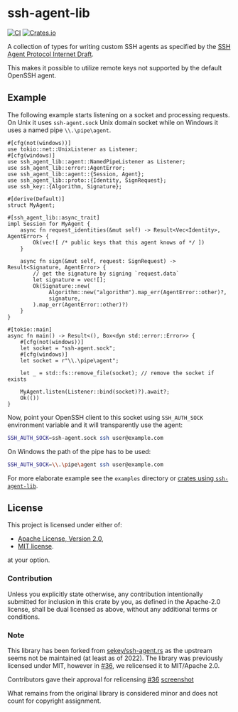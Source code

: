 # ssh-agent-lib

[![CI](https://github.com/wiktor-k/ssh-agent-lib/actions/workflows/rust.yml/badge.svg?branch=main)](https://github.com/wiktor-k/ssh-agent-lib/actions/workflows/rust.yml)
[![Crates.io](https://img.shields.io/crates/v/ssh-agent-lib)](https://crates.io/crates/ssh-agent-lib)

A collection of types for writing custom SSH agents as specified by the [SSH Agent Protocol Internet Draft](https://datatracker.ietf.org/doc/html/draft-miller-ssh-agent).

This makes it possible to utilize remote keys not supported by the default OpenSSH agent.

## Example

The following example starts listening on a socket and processing requests.
On Unix it uses `ssh-agent.sock` Unix domain socket while on Windows it uses a named pipe `\\.\pipe\agent`.

```rust,no_run
#[cfg(not(windows))]
use tokio::net::UnixListener as Listener;
#[cfg(windows)]
use ssh_agent_lib::agent::NamedPipeListener as Listener;
use ssh_agent_lib::error::AgentError;
use ssh_agent_lib::agent::{Session, Agent};
use ssh_agent_lib::proto::{Identity, SignRequest};
use ssh_key::{Algorithm, Signature};

#[derive(Default)]
struct MyAgent;

#[ssh_agent_lib::async_trait]
impl Session for MyAgent {
    async fn request_identities(&mut self) -> Result<Vec<Identity>, AgentError> {
        Ok(vec![ /* public keys that this agent knows of */ ])
    }

    async fn sign(&mut self, request: SignRequest) -> Result<Signature, AgentError> {
        // get the signature by signing `request.data`
        let signature = vec![];
        Ok(Signature::new(
             Algorithm::new("algorithm").map_err(AgentError::other)?,
             signature,
        ).map_err(AgentError::other)?)
    }
}

#[tokio::main]
async fn main() -> Result<(), Box<dyn std::error::Error>> {
    #[cfg(not(windows))]
    let socket = "ssh-agent.sock";
    #[cfg(windows)]
    let socket = r"\\.\pipe\agent";

    let _ = std::fs::remove_file(socket); // remove the socket if exists

    MyAgent.listen(Listener::bind(socket)?).await?;
    Ok(())
}
```

Now, point your OpenSSH client to this socket using `SSH_AUTH_SOCK` environment variable and it will transparently use the agent:

```sh
SSH_AUTH_SOCK=ssh-agent.sock ssh user@example.com
```

On Windows the path of the pipe has to be used:

```sh
SSH_AUTH_SOCK=\\.\pipe\agent ssh user@example.com
```

For more elaborate example see the `examples` directory or [crates using `ssh-agent-lib`](https://crates.io/crates/ssh-agent-lib/reverse_dependencies).

## License

This project is licensed under either of:

  - [Apache License, Version 2.0](https://www.apache.org/licenses/LICENSE-2.0),
  - [MIT license](https://opensource.org/licenses/MIT).

at your option.

### Contribution

Unless you explicitly state otherwise, any contribution intentionally submitted for inclusion in this crate by you, as defined in the Apache-2.0 license, shall be dual licensed as above, without any additional terms or conditions.

### Note

This library has been forked from [sekey/ssh-agent.rs](https://github.com/sekey/ssh-agent.rs) as the upstream seems not be maintained (at least as of 2022).
The library was previously licensed under MIT, however in [#36], we relicensed it to MIT/Apache 2.0.

Contributors gave their approval for relicensing [#36] [screenshot]

[#36]: https://github.com/wiktor-k/ssh-agent-lib/pull/36
[screenshot]: http://web.archive.org/web/20240408190456/https://github.com/wiktor-k/ssh-agent-lib/pull/36

What remains from the original library is considered minor and does not count for copyright assignment.
